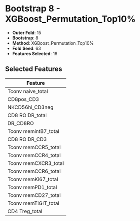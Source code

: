 # Bootstrap 8 - XGBoost_Permutation_Top10%

- **Outer Fold**: 15
- **Bootstrap**: 8
- **Method**: XGBoost_Permutation_Top10%
- **Fold Seed**: 63
- **Features Selected**: 16

## Selected Features

| Feature |
|---------|
| Tconv naive_total |
| CD8pos_CD3 |
| NKCD56hi_CD3neg |
| CD8 RO DR_total |
| DR_CD8RO |
| Tconv memintB7_total |
| CD8 RO DR_CD3 |
| Tconv memCCR5_total |
| Tconv memCCR4_total |
| Tconv memCXCR3_total |
| Tconv memCCR6_total |
| Tconv memKi67_total |
| Tconv memPD1_total |
| Tconv memCD27_total |
| Tconv memTIGIT_total |
| CD4 Treg_total |
